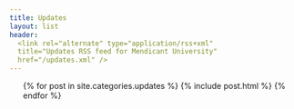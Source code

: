 ```yaml
---
title: Updates
layout: list
header:
  <link rel="alternate" type="application/rss+xml"
  title="Updates RSS feed for Mendicant University"
  href="/updates.xml" />
---
```


<ul class="posts">
{% for post in site.categories.updates %}
  {% include post.html %}
{% endfor %}
</ul>
